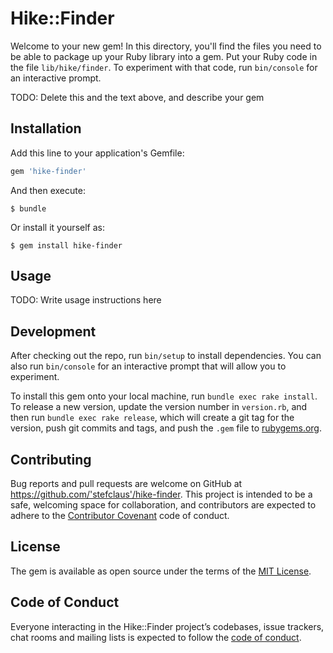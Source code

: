# Hike::Finder

Welcome to your new gem! In this directory, you'll find the files you need to be able to package up your Ruby library into a gem. Put your Ruby code in the file `lib/hike/finder`. To experiment with that code, run `bin/console` for an interactive prompt.

TODO: Delete this and the text above, and describe your gem

## Installation

Add this line to your application's Gemfile:

```ruby
gem 'hike-finder'
```

And then execute:

    $ bundle

Or install it yourself as:

    $ gem install hike-finder

## Usage

TODO: Write usage instructions here

## Development

After checking out the repo, run `bin/setup` to install dependencies. You can also run `bin/console` for an interactive prompt that will allow you to experiment.

To install this gem onto your local machine, run `bundle exec rake install`. To release a new version, update the version number in `version.rb`, and then run `bundle exec rake release`, which will create a git tag for the version, push git commits and tags, and push the `.gem` file to [rubygems.org](https://rubygems.org).

## Contributing

Bug reports and pull requests are welcome on GitHub at https://github.com/'stefclaus'/hike-finder. This project is intended to be a safe, welcoming space for collaboration, and contributors are expected to adhere to the [Contributor Covenant](http://contributor-covenant.org) code of conduct.

## License

The gem is available as open source under the terms of the [MIT License](https://opensource.org/licenses/MIT).

## Code of Conduct

Everyone interacting in the Hike::Finder project’s codebases, issue trackers, chat rooms and mailing lists is expected to follow the [code of conduct](https://github.com/'stefclaus'/hike-finder/blob/master/CODE_OF_CONDUCT.md).
